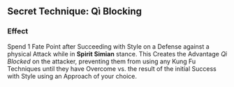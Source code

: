 ## Secret Technique: Qì Blocking

### Effect

Spend 1 Fate Point after Succeeding with Style on a Defense against a
physical Attack while in **Spirit Simian** stance. This Creates the
Advantage _Qì Blocked_ on the attacker, preventing them from using any
Kung Fu Techniques until they have Overcome vs. the result of the initial
Success with Style using an Approach of your choice.

